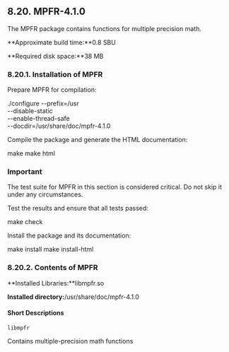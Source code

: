 ## 8.20. MPFR-4.1.0

The MPFR package contains functions for multiple precision math.

**Approximate build time:**0.8 SBU

**Required disk space:**38 MB

### 8.20.1. Installation of MPFR

Prepare MPFR for compilation:

./configure --prefix=/usr        \
            --disable-static     \
            --enable-thread-safe \
            --docdir=/usr/share/doc/mpfr-4.1.0

Compile the package and generate the HTML documentation:

make
make html

### Important

The test suite for MPFR in this section is considered critical. Do not skip it under any circumstances.

Test the results and ensure that all tests passed:

make check

Install the package and its documentation:

make install
make install-html

### 8.20.2. Contents of MPFR

**Installed Libraries:**libmpfr.so

**Installed directory:**/usr/share/doc/mpfr-4.1.0

#### Short Descriptions

`libmpfr`

Contains multiple-precision math functions
